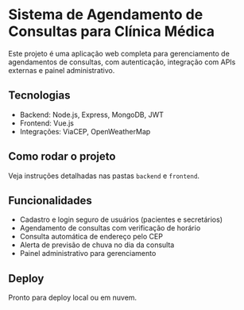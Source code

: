 
# Sistema de Agendamento de Consultas para Clínica Médica

Este projeto é uma aplicação web completa para gerenciamento de agendamentos de consultas, com autenticação, integração com APIs externas e painel administrativo.

## Tecnologias
- Backend: Node.js, Express, MongoDB, JWT
- Frontend: Vue.js
- Integrações: ViaCEP, OpenWeatherMap

## Como rodar o projeto
Veja instruções detalhadas nas pastas `backend` e `frontend`.

## Funcionalidades
- Cadastro e login seguro de usuários (pacientes e secretários)
- Agendamento de consultas com verificação de horário
- Consulta automática de endereço pelo CEP
- Alerta de previsão de chuva no dia da consulta
- Painel administrativo para gerenciamento

## Deploy
Pronto para deploy local ou em nuvem.


